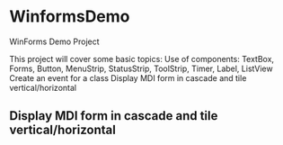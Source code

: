 # WinformsDemo
WinForms Demo Project

This project will cover some basic topics:
Use of components: TextBox, Forms, Button, MenuStrip, StatusStrip, ToolStrip, Timer, Label, ListView
Create an event for a class 
Display MDI form in cascade and tile vertical/horizontal

## Display MDI form in cascade and tile vertical/horizontal 
